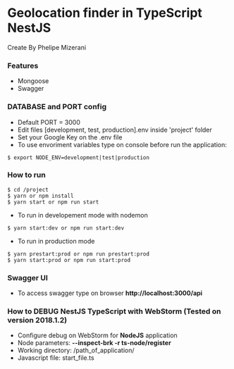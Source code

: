 # Geolocation finder in TypeScript NestJS
Create By Phelipe Mizerani

### Features 
* Mongoose
* Swagger 

### DATABASE and PORT config
* Default PORT = 3000
* Edit files [development, test, production].env inside 'project' folder
* Set your Google Key on the .env file
* To use envoriment variables type on console before run the application:
````
$ export NODE_ENV=development|test|production
```` 

### How to run

````
$ cd /project
$ yarn or npm install
$ yarn start or npm run start
````

* To run in developement mode with nodemon
````
$ yarn start:dev or npm run start:dev
````
* To run in production mode
````
$ yarn prestart:prod or npm run prestart:prod
$ yarn start:prod or npm run start:prod
````

### Swagger UI
* To access swagger type on browser <b>http://localhost:3000/api</b>

### How to DEBUG NestJS TypeScript with WebStorm (Tested on version 2018.1.2)
* Configure debug on WebStorm for <b>NodeJS</b> application
* Node parameters: <b>--inspect-brk -r ts-node/register</b> 
* Working directory: /path_of_application/
* Javascript file: start_file.ts
